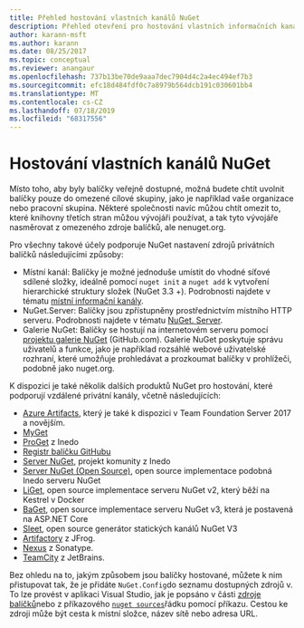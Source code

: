 ```yaml
---
title: Přehled hostování vlastních kanálů NuGet
description: Přehled otevření pro hostování vlastních informačních kanálů nebo galerií balíčků NuGet buď místně, nebo vzdáleně.
author: karann-msft
ms.author: karann
ms.date: 08/25/2017
ms.topic: conceptual
ms.reviewer: anangaur
ms.openlocfilehash: 737b13be70de9aaa7dec7904d4c2a4ec494ef7b3
ms.sourcegitcommit: efc18d484fdf0c7a8979b564dcb191c030601bb4
ms.translationtype: MT
ms.contentlocale: cs-CZ
ms.lasthandoff: 07/18/2019
ms.locfileid: "68317556"
---
```

# <a name="hosting-your-own-nuget-feeds"></a>Hostování vlastních kanálů NuGet

Místo toho, aby byly balíčky veřejně dostupné, možná budete chtít uvolnit balíčky pouze do omezené cílové skupiny, jako je například vaše organizace nebo pracovní skupina. Některé společnosti navíc můžou chtít omezit to, které knihovny třetích stran můžou vývojáři používat, a tak tyto vývojáře nasměrovat z omezeného zdroje balíčků, ale nenuget.org.

Pro všechny takové účely podporuje NuGet nastavení zdrojů privátních balíčků následujícími způsoby:

- Místní kanál: Balíčky je možné jednoduše umístit do vhodné síťové sdílené složky, ideálně pomocí `nuget init` a `nuget add` k vytvoření hierarchické struktury složek (NuGet 3.3 +). Podrobnosti najdete v tématu [místní informační kanály](../hosting-packages/local-feeds.md).
- NuGet.Server: Balíčky jsou zpřístupněny prostřednictvím místního HTTP serveru. Podrobnosti najdete v tématu [NuGet. Server](../hosting-packages/nuget-server.md).
- Galerie NuGet: Balíčky se hostují na internetovém serveru pomocí [projektu galerie NuGet](https://github.com/NuGet/NuGetGallery#build-and-run-the-gallery-in-arbitrary-number-easy-steps) (GitHub.com). Galerie NuGet poskytuje správu uživatelů a funkce, jako je například rozsáhlé webové uživatelské rozhraní, které umožňuje prohledávat a prozkoumat balíčky v prohlížeči, podobně jako nuget.org.

K dispozici je také několik dalších produktů NuGet pro hostování, které podporují vzdálené privátní kanály, včetně následujících:

- [Azure Artifacts](https://www.visualstudio.com/docs/package/nuget/publish), který je také k dispozici v Team Foundation Server 2017 a novějším.
- [MyGet](http://myget.org)
- [ProGet](http://inedo.com/proget) z Inedo
- [Registr balíčku GitHubu](https://help.github.com/articles/configuring-nuget-for-use-with-github-package-registry)
- [Server NuGet](http://nugetserver.net/), projekt komunity z Inedo
- [Server NuGet (Open Source)](http://nuget-server.net), open source implementace podobná Inedo serveru NuGet
- [LiGet](https://github.com/ai-traders/liget), open source implementace serveru NuGet v2, který běží na Kestrel v Docker
- [BaGet](https://github.com/loic-sharma/BaGet), open source implementace serveru NuGet v3, která je postavená na ASP.NET Core
- [Sleet](https://github.com/emgarten/sleet), open source generátor statických kanálů NuGet V3
- [Artifactory](https://www.jfrog.com/artifactory/) z JFrog.
- [Nexus](http://www.sonatype.org/nexus/) z Sonatype.
- [TeamCity](https://www.jetbrains.com/teamcity/) z JetBrains.

Bez ohledu na to, jakým způsobem jsou balíčky hostované, můžete k nim přistupovat tak, že je přidáte `NuGet.Config`do seznamu dostupných zdrojů v. To lze provést v aplikaci Visual Studio, jak je popsáno v části [zdroje balíčků](../consume-packages/install-use-packages-visual-studio.md#package-sources)nebo z příkazového [`nuget sources`](../reference/cli-reference/cli-ref-sources.md)řádku pomocí příkazu. Cestou ke zdroji může být cesta k místní složce, název sítě nebo adresa URL.
